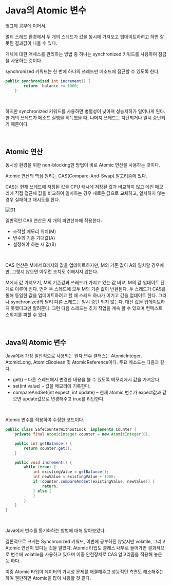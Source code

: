 # Java의 Atomic 변수

엊그제 공부에 이어서.


[](https://chocho9696.notion.site/2021-10-09-cc722130b82c4568b163ce6df5dcb7a1)

멀티 스레드 환경에서 두 개의 스레드가 값을 동시에 가져오고 업데이트하려고 하면 잘못된 결과값이 나올 수 있다. 

개체에 대한 액세스를 관리하는 방법 중 하나는 synchronized 키워드를 사용하여 잠금을 사용하는 것이다.

 synchronized 키워드는 한 번에 하나의 쓰레드만 메소드에 접근할 수 있도록 한다. 

```java
public synchronized int increment() {
        return  balance += 1000;
    }
```


<br/>

하지만 synchronized 키워드를 사용하면 병렬성이 낮아져 성능저하가 일어나게 된다. 한 개의 쓰레드가 메소드 실행을 획득했을 때, 나머지 쓰레드는 차단되거나 일시 중단되기 때문이다. 

<br/>

## Atomic 연산

동시성 환경을 위한 non-blocking한 방법이 바로 Atomic 연산을 사용하는 것이다. 

Atomic 연산의 핵심 원리는 CAS(Compare-And-Swap) 알고리즘에 있다. 

CAS는 현재 쓰레드에 저장된 값을 CPU 캐시에 저장된 값과 비교하지 않고 메인 메모리에 직접 접근해 값을 비교하여 일치하는 경우 새로운 값으로 교체하고, 일치하지 않는 경우 실패하고 재시도를 한다.

![01](https://user-images.githubusercontent.com/52793122/137142721-c88893f3-25a9-4f8c-8bef-f95f7a662967.png)

일반적인 CAS 연산은 세 개의 피연산자에 작용한다.

- 조작할 메모리 위치(M)
- 변수의 기존 기대값(A)
- 설정해야 하는 새 값(B)

<br/>

CAS 연산은 M에서 B까지의 값을 업데이트하지만, M의 기존 값이 A와 일치할 경우에만, 그렇지 않으면 아무런 조치도 취해지지 않는다.

M에서 값 가져오기, M의 기존값과 쓰레드가 가지고 있는 값 비교, M의 값 업데이트 단계로 이루어 진다. 먼저 두 스레드에 모두 M의 기존 값이 반환된다. 두 스레드가 CAS를 통해 동일한 값을 업데이트하려고 할 때 스레드 하나가 이기고 값을 업데이트 한다. 그러나 synchronized와 달리 다른 스레드는 일시 중단 되지 않는다. 대신 값을 업데이트하지 못했다고만 알려준다. 그런 다음 스레드는 추가 작업을 계속 할 수 있으며 컨텍스트 스위치를 피할 수 있다. 

<br/>

## Java의 Atomic 변수

Java에서 가장 일반적으로 사용되는 원자 변수 클래스는 AtomicInteger, AtomicLong, AtomicBoolean 및 AtomicReference이다. 주요 메소드는 다음과 같다.

- get() – 다른 스레드에서 변경한 내용을 볼 수 있도록 메모리에서 값을 가져온다.
- set(int value) – 값을 메모리에 기록한다.
- compareAndSet(int expect, int update) – 현재 atomic 변수가 expect값과 같으면 update값으로 변경해주고 true를 리턴한다.

<br/>

Atomic 변수를 적용하여 수정한 코드이다. 

```java
public class SafeCounterWithoutLock  implements Counter {
    private final AtomicInteger counter = new AtomicInteger(0);

    public int getBalance() {
        return counter.get();
    }

    public void increment() {
        while (true) {
            int existingValue = getBalance();
            int newValue = existingValue + 1000;
            if (counter.compareAndSet(existingValue, newValue)) {
                return;
            } else {
            }
        }
    }
}
```


<br/>

Java에서 변수를 동기화하는 방법에 대해 알아보았다. 

결론적으로 크게는 Synchronized 키워드, 이번에 공부하진 않았지만 volatile, 그리고 Atomic 연산이 있다는 것을 알았다. Atomic 타입도 클래스 내부로 들어가면 결과적으로 변수에 volatile을 사용하고 있으며 이중 안전장치로 CAS 알고리즘을 적용해 놓은 듯 하다. 

이중 Atomic 타입이 데이터의 가시성 문제를 해결해주고 성능적인 측면도 해소해주는 하여 웬만하면 Atomic을 많이 사용할 것 같다.